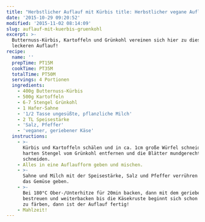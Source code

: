 ```yaml
---
title: "Herbstlicher Auflauf mit Kürbis title: Herbstlicher vegane Auflauf mit Kürbis title: Herbstlicher Auflauf mit Kürbis & Grünkohl Grünkohl Grünkohl Grünkohl"
date: '2015-10-29 09:20:52'
modified: '2015-11-02 08:14:09'
slug: auflauf-mit-kuerbis-gruenkohl
excerpt: >-
  Butternuss-Kürbis, Kartoffeln und Grünkohl vereinen sich hier zu diesem
  leckeren Auflauf!
recipe:
  name: ''
  prepTime: PT15M
  cookTime: PT35M
  totalTime: PT50M
  servings: 4 Portionen
  ingredients:
    - 400g Butternuss-Kürbis
    - 500g Kartoffeln
    - 6-7 Stengel Grünkohl
    - 1 Hafer-Sahne
    - '1/2 Tasse ungesüßte, pflanzliche Milch'
    - 2 TL Speisestärke
    - 'Salz, Pfeffer'
    - 'veganer, geriebener Käse'
  instructions:
    - >-
      Kürbis und Kartoffeln schälen und in ca. 1cm große Würfel schneiden. Die
      harten Stengel vom Grünkohl entfernen und die Blätter mundgerecht
      schneiden.
    - Alles in eine Auflaufform geben und mischen.
    - >-
      Sahne und Milch mit der Speisestärke, Salz und Pfeffer verrühren und über
      das Gemüse geben.
    - >-
      Bei 180°C Ober-/Unterhitze für 20min backen, dann mit dem geriebenen Käse
      bestreuen und weiterbacken bis die Käsekruste beginnt sich schon goldbraun
      zu färben, dann ist der Auflauf fertig!
    - Mahlzeit!
---
```


